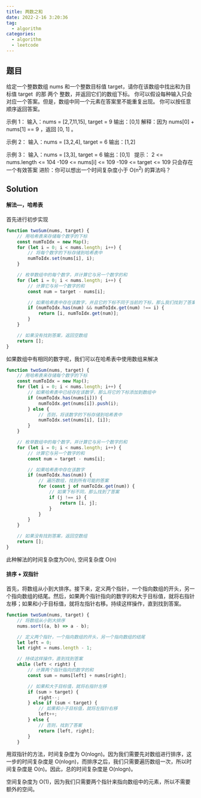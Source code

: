 ```yaml
---
title: 两数之和
date: 2022-2-16 3:20:36
tag: 
  - algorithm
categories:
  - algorithm
  - leetcode
---
```


## 题目

给定一个整数数组 nums 和一个整数目标值 target，请你在该数组中找出和为目标值 target  的那 两个 整数，并返回它们的数组下标。
你可以假设每种输入只会对应一个答案。但是，数组中同一个元素在答案里不能重复出现。
你可以按任意顺序返回答案。

示例 1：
输入：nums = [2,7,11,15], target = 9
输出：[0,1]
解释：因为 nums[0] + nums[1] == 9 ，返回 [0, 1] 。

示例 2：
输入：nums = [3,2,4], target = 6
输出：[1,2]

示例 3：
输入：nums = [3,3], target = 6
输出：[0,1]
 
提示：
2 <= nums.length <= 104
-109 <= nums[i] <= 109
-109 <= target <= 109
只会存在一个有效答案
进阶：你可以想出一个时间复杂度小于 O(n<sup>2</sup>) 的算法吗？

## Solution
#### 解法—，哈希表
首先进行初步实现
```js
function twoSum(nums, target) {
    // 用哈希表来存储每个数字的下标
    const numToIdx = new Map();
    for (let i = 0; i < nums.length; i++) {
        // 将每个数字的下标存储到哈希表中
        numToIdx.set(nums[i], i);
    }

    // 枚举数组中的每个数字，并计算它与另一个数字的和
    for (let i = 0; i < nums.length; i++) {
        // 计算它与另一个数字的和
        const num = target - nums[i];

        // 如果哈希表中存在该数字，并且它的下标不同于当前的下标，那么我们找到了答案
        if (numToIdx.has(num) && numToIdx.get(num) !== i) {
            return [i, numToIdx.get(num)];
        }
    }

    // 如果没有找到答案，返回空数组
    return [];
}
```

如果数组中有相同的数字呢，我们可以在哈希表中使用数组来解决

```js
function twoSum(nums, target) {
    // 用哈希表来存储每个数字的下标
    const numToIdx = new Map();
    for (let i = 0; i < nums.length; i++) {
        // 如果哈希表中已经存在该数字，那么将它的下标添加到数组中
        if (numToIdx.has(nums[i])) {
            numToIdx.get(nums[i]).push(i);
        } else {
            // 否则，将该数字的下标存储到哈希表中
            numToIdx.set(nums[i], [i]);
        }
    }

    // 枚举数组中的每个数字，并计算它与另一个数字的和
    for (let i = 0; i < nums.length; i++) {
        // 计算它与另一个数字的和
        const num = target - nums[i];

        // 如果哈希表中存在该数字
        if (numToIdx.has(num)) {
            // 遍历数组，找到所有可能的答案
            for (const j of numToIdx.get(num)) {
                // 如果下标不同，那么找到了答案
                if (j !== i) {
                    return [i, j];
                }
            }
        }
    }

    // 如果没有找到答案，返回空数组
    return [];
}
```

此种解法的时间复杂度为O(n), 空间复杂度 O(n)

#### 排序 + 双指针

首先，将数组从小到大排序。接下来，定义两个指针，一个指向数组的开头，另一个指向数组的结尾。然后，如果两个指针指向的数字的和大于目标值，就将右指针左移；如果和小于目标值，就将左指针右移。持续这样操作，直到找到答案。

```js
function twoSum(nums, target) {
    // 将数组从小到大排序
    nums.sort((a, b) => a - b);

    // 定义两个指针，一个指向数组的开头，另一个指向数组的结尾
    let left = 0;
    let right = nums.length - 1;

    // 持续这样操作，直到找到答案
    while (left < right) {
        // 计算两个指针指向的数字的和
        const sum = nums[left] + nums[right];

        // 如果和大于目标值，就将右指针左移
        if (sum > target) {
            right--;
        } else if (sum < target) {
            // 如果和小于目标值，就将左指针右移
            left++;
        } else {
            // 否则，找到了答案
            return [left, right];
        }
    }
```

用双指针的方法，时间复杂度为 O(nlogn)。因为我们需要先对数组进行排序，这一步的时间复杂度是 O(nlogn)，而排序之后，我们只需要遍历数组一次，所以时间复杂度是 O(n)。因此，总的时间复杂度是 O(nlogn)。

空间复杂度为 O(1)，因为我们只需要两个指针来指向数组中的元素，所以不需要额外的空间。

